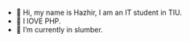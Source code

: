 - 👋 Hi, my name is Hazhir, I am an IT student in TIU. 
- 👀 I lOVE PHP. 
- 🌱 I’m currently in slumber. 
 

<!---
BTDOP/BTDOP is a ✨ special ✨ repository because its `README.md` (this file) appears on your GitHub profile.
You can click the Preview link to take a look at your changes.
--->
